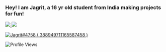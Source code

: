 ### Hey! I am Jagrit, a 16 yr old student from India making projects for fun!

<a href="https://github.com/anuraghazra/github-readme-stats">
  <img align="start" src="https://github-readme-stats.vercel.app/api?username=jagritparakh&show_icons=true&theme=synthwave&line_height=24&hide=stars&hide_border=true" />
</a>
<a href="https://github.com/anuraghazra/github-readme-stats">
  <img align="end" src="https://github-readme-stats.vercel.app/api/top-langs/?username=jagritparakh&layout=compact&theme=synthwave&hide_border=true" />
</a>


<p>
  <a href="https://discord.com/users/388949711165587458">
     <img src="https://discord.c99.nl/widget/theme-3/388949711165587458.png" alt="Jagrit#4758 ( 388949711165587458 )"/>
       </a>
<p> <img src="https://komarev.com/ghpvc/?username=thecodersimp" alt="Profile Views" /> </p>  
  
</p>
